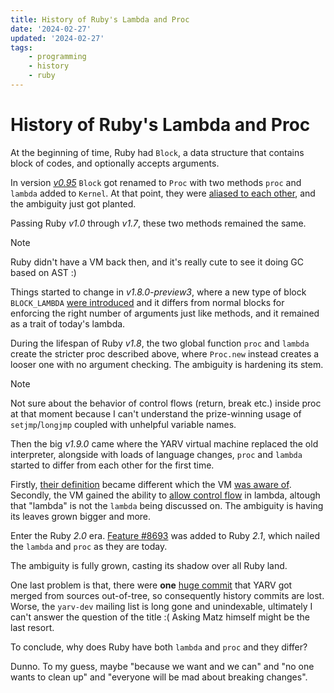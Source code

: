 ```yaml
---
title: History of Ruby's Lambda and Proc
date: '2024-02-27'
updated: '2024-02-27'
tags:
    - programming
    - history
    - ruby
---
```


# History of Ruby's Lambda and Proc

At the beginning of time, Ruby had `Block`, a data structure that contains block of codes, and optionally accepts arguments.

In version [*v0.95*](https://github.com/ruby/ruby/tree/v0_95) `Block` got renamed to `Proc` with two methods `proc` and `lambda` added to `Kernel`. At that point, they were [aliased to each other](https://github.com/ruby/ruby/blob/fca49a8a69a0f6bb4feae74c6cd0e93d7fac8b36/eval.c#L3025), and the ambiguity just got planted.

Passing Ruby *v1.0* through *v1.7*, these two methods remained the same.

> [!NOTE]
> Ruby didn't have a VM back then, and it's really cute to see it doing GC based on AST :)

Things started to change in *v1.8.0-preview3*, where a new type of block `BLOCK_LAMBDA` [were introduced](https://github.com/ruby/ruby/blob/db6fbda57c03782af44ac2d442d591d252120607/eval.c#L638) and it differs from normal blocks for enforcing the right number of arguments just like methods, and it remained as a trait of today's lambda.

During the lifespan of Ruby *v1.8*, the two global function `proc` and `lambda` create the stricter proc described above, where `Proc.new` instead creates a looser one with no argument checking. The ambiguity is hardening its stem.

> [!NOTE]
> Not sure about the behavior of control flows (return, break etc.) inside proc at that moment because I can't understand the prize-winning usage of `setjmp`/`longjmp` coupled with unhelpful variable names.

Then the big *v1.9.0* came where the YARV virtual machine replaced the old interpreter, alongside with loads of language changes, `proc` and `lambda` started to differ from each other for the first time.

Firstly, [their definition](https://github.com/ruby/ruby/blob/816e8751b1dc600dfcca602524182b1d0558bb67/proc.c#L1592) became different which the VM [was aware of](https://github.com/ruby/ruby/blob/816e8751b1dc600dfcca602524182b1d0558bb67/vm.c#L555). Secondly, the VM gained the ability to [allow control flow](https://github.com/ruby/ruby/blob/a3e1b1ce7ed7e7ffac23015fc2fde56511b30681/insns.def#L1368C5) in lambda, altough that "lambda" is not the `lambda` being discussed on. The ambiguity is having its leaves grown bigger and more.

Enter the Ruby *2.0* era. [Feature #8693](https://bugs.ruby-lang.org/issues/8693) was added to Ruby *2.1*, which nailed the `lambda` and `proc` as they are today.

The ambiguity is fully grown, casting its shadow over all Ruby land.

One last problem is that, there were **one** [huge commit](https://github.com/ruby/ruby/commit/a3e1b1ce7ed7e7ffac23015fc2fde56511b30681) that YARV got merged from sources out-of-tree, so consequently history commits are lost. Worse, the `yarv-dev` mailing list is long gone and unindexable, ultimately I can't answer the question of the title :( Asking Matz himself might be the last resort.

To conclude, why does Ruby have both `lambda` and `proc` and they differ?

Dunno. To my guess, maybe "because we want and we can" and "no one wants to clean up" and "everyone will be mad about breaking changes".

<!--
1) Even only reading the tiny portion of the Ruby codebase, the reason why Matz regreting introducing threads to Ruby can be quite understanable.

2) https://docs.ruby-lang.org/ja/latest/method/Kernel/m/lambda.html Ruby Japanese has better doc than ruby-doc.org for some reason.
-->
